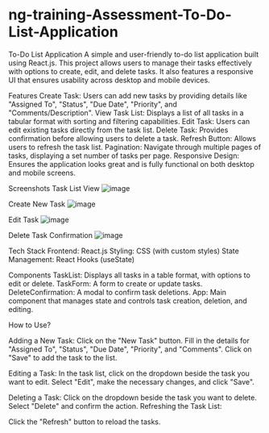 # ng-training-Assessment-To-Do-List-Application

To-Do List Application
A simple and user-friendly to-do list application built using React.js. This project allows users to manage their tasks effectively with options to create, edit, and delete tasks. It also features a responsive UI that ensures usability across desktop and mobile devices.

Features
Create Task: Users can add new tasks by providing details like "Assigned To", "Status", "Due Date", "Priority", and "Comments/Description".
View Task List: Displays a list of all tasks in a tabular format with sorting and filtering capabilities.
Edit Task: Users can edit existing tasks directly from the task list.
Delete Task: Provides confirmation before allowing users to delete a task.
Refresh Button: Allows users to refresh the task list.
Pagination: Navigate through multiple pages of tasks, displaying a set number of tasks per page.
Responsive Design: Ensures the application looks great and is fully functional on both desktop and mobile screens.

Screenshots
Task List View
![image](https://github.com/user-attachments/assets/5c2832d4-bad7-4e11-98f0-ea37118e83bf)

Create New Task
![image](https://github.com/user-attachments/assets/827f0d2d-6814-48c4-b105-e080689332c5)

Edit Task
![image](https://github.com/user-attachments/assets/e958747f-b802-4f0a-9bf2-47df194dc7fd)

Delete Task Confirmation
![image](https://github.com/user-attachments/assets/55afa29f-145c-4eb6-8b83-5a70a55aa25f)

Tech Stack
Frontend: React.js
Styling: CSS (with custom styles)
State Management: React Hooks (useState)

Components
TaskList: Displays all tasks in a table format, with options to edit or delete.
TaskForm: A form to create or update tasks.
DeleteConfirmation: A modal to confirm task deletions.
App: Main component that manages state and controls task creation, deletion, and editing.

How to Use?

Adding a New Task:
Click on the "New Task" button.
Fill in the details for "Assigned To", "Status", "Due Date", "Priority", and "Comments".
Click on "Save" to add the task to the list.

Editing a Task:
In the task list, click on the dropdown beside the task you want to edit.
Select "Edit", make the necessary changes, and click "Save".

Deleting a Task:
Click on the dropdown beside the task you want to delete.
Select "Delete" and confirm the action.
Refreshing the Task List:

Click the "Refresh" button to reload the tasks.



